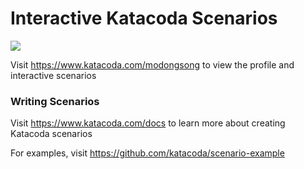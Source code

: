# Interactive Katacoda Scenarios

[![](http://shields.katacoda.com/katacoda/modongsong/count.svg)](https://www.katacoda.com/modongsong "Get your profile on Katacoda.com")

Visit https://www.katacoda.com/modongsong to view the profile and interactive scenarios

### Writing Scenarios
Visit https://www.katacoda.com/docs to learn more about creating Katacoda scenarios

For examples, visit https://github.com/katacoda/scenario-example
